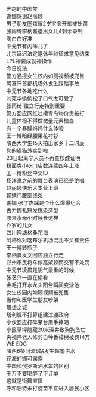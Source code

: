 奔跑的中国梦  
谢娜感谢赵丽颖  
男子朋友圈炫耀2岁宝宝开车被处罚  
张雨绮李柄熹退出女儿4剩余录制  
陶白白好准  
中元节有内味儿了  
北京延迟法定退休年龄征求意见结束  
LPL神装成就神操作  
今日说法  
警方通报女生校内如厕视频被兜售  
阿富汗首都机场外发生踩踏事故  
中元节各地吃什么  
刘宪华偷偷松了口气太可爱了  
张雨绮 独立行走特别重要  
警方回应网红吐槽青岛物价贵被打  
儿童体检不得做微量元素检查  
有一个暴躁妈妈什么体验  
王一博暗绿腰果花衬衫  
陕西大学生15天拍出家乡十二时辰  
您的猫猫外卖到啦  
23日起离宁人员不再查核酸证明  
粉面类小吃门店数连续四年上涨  
王一博粉丝中奖ID  
杨洋说之前的舞台表演已经是绝唱  
赵丽颖快乐大本营上班  
鞠婧祎腰部线条  
谢娜 张丁杰踩是个什么爆爆组合  
古力娜扎短发挑染造型  
原来水母小时候长这样  
乔家的儿女  
四川理塘格桑花海  
阿塔称对喀布尔机场混乱不负有责任  
王一博转瓶子  
李柄熹发文回应独立行走  
郑州市民将车停高架躲雨交警不处罚  
中元节凌晨是阴气最重的时候  
张艺兴一直在偷看  
金毛打开水龙头阳台瞬间变泳池  
女生校园内如厕视频被兜售  
当你和医学生朋友吵架  
理想之城  
塔利班不打算组建过渡政府  
小伙回应打碎茅台用手捧喝  
小区草坪隐藏20米深井致狗狗坠亡  
央视评老人修剪自种香樟树被罚14万  
WE EDG  
陕西6条河流6站发生超警洪水  
花海的娜可露露  
中国和俄罗斯洒水车的区别  
千万不要喝醉了下订单  
这就是街舞直播  
呼和浩特未打疫苗不宜进入居民小区  
